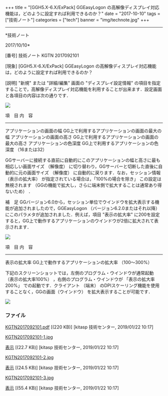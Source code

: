 ﻿+++
title = "[GGH5.X-6.X/ExPack] GGEasyLogon の高解像ディスプレイ対応機能は，どのように設定すれば利用できるのか？"
date = "2017-10-10"
tags = ["技術ノート"]
categories = ["tech"]
banner = "img/technote.jpg"
+++

-----------------------------------------------------------------------------------------------------------------------------

*技術ノート

2017/10/10*


[番号]
技術ノート KGTN 2017092101

[現象]
[GGH5.X-6.X/ExPack] GGEasyLogon
の高解像ディスプレイ対応機能は，どのように設定すれば利用できるのか？

[説明]
"新規" または "詳細/編集" 画面の "ディスプレイ設定情報"
の項目を指定することで，高解像ディスプレイ対応機能を利用することが出来ます．設定画面と各項目の内容は次の通りです．

![](http://techreport.kitasp.net/attachments/download/4216/KGTN2017092101-1.jpg)

  項　目                         内　容
  ------------------------------ -------------------------------------------------------
  アプリケーションの画面の幅     GG上で利用するアプリケーションの画面の最大の幅
  アプリケーションの画面の高さ   GG上で利用するアプリケーションの画面の最大の高さ
  アプリケーションの色深度       GG上で利用するアプリケーションの色深度 （16または32）

GGサーバーに接続する直前に自動的にこのアプリケーションの幅と高さに最も相応しい画面サイズ
（解像度）
に切り替わり，GGサーバーと切断した直後に自動的に元の画面サイズ
（解像度） に自動的に戻ります．なお，セッション情報 （表示の拡大率）
が指定されている場合は，「100%の場合を除き」 この設定は無視されます
（GGの機能で拡大し，さらに端末側で拡大することは通常あり得ないため） ．

補　足
GGバージョン6.0から，セッション単位でウインドウを拡大表示する機能が追加されましたので，GGEasyLogon
（バージョン6.2.0またはそれ以降）
にこのパラメタが追加されました．例えば，項目 "表示の拡大率"
に200を設定すると，GG上で動作するアプリケーションのウインドウが2倍に拡大されて表示されます．

![](http://techreport.kitasp.net/attachments/download/4217/KGTN2017092101-2.jpg)

  項　目         内　容
  -------------- ------------------------------------------------------
  表示の拡大率   GG上で動作するアプリケーションの拡大率 （100～300%）

下記のスクリーンショットでは，左側のプログラム・ウインドウが通常起動
（表示の拡大率100%） ，右側のプログラム・ウインドウが 「表示の拡大率
200%」 での起動です．クライアント （端末）
のDPIスケーリング機能を使用することなく，GGの画面（ウインドウ）
を拡大表示することが可能です．

![](http://techreport.kitasp.net/attachments/download/4218/KGTN2017092101-3.jpg)


### ファイル

 
 


[KGTN2017092101.pdf](http://techreport.kitasp.net/attachments/download/4215/KGTN2017092101.pdf)
 [(220 KB)] [kitasp 技術センター, 2019/01/22
10:17]

[KGTN2017092101-1.jpg](http://techreport.kitasp.net/attachments/download/4216/KGTN2017092101-1.jpg)

[表示](http://techreport.kitasp.net/attachments/4216/KGTN2017092101-1.jpg "表示")
 [(22.7 KB)] [kitasp 技術センター, 2019/01/22
10:17]

[KGTN2017092101-2.jpg](http://techreport.kitasp.net/attachments/download/4217/KGTN2017092101-2.jpg)

[表示](http://techreport.kitasp.net/attachments/4217/KGTN2017092101-2.jpg "表示")
 [(24.5 KB)] [kitasp 技術センター, 2019/01/22
10:17]

[KGTN2017092101-3.jpg](http://techreport.kitasp.net/attachments/download/4218/KGTN2017092101-3.jpg)

[表示](http://techreport.kitasp.net/attachments/4218/KGTN2017092101-3.jpg "表示")
 [(55.4 KB)] [kitasp 技術センター, 2019/01/22
10:17]


 


 

